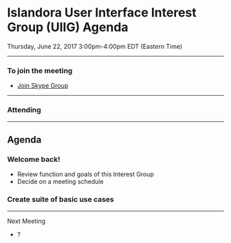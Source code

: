 # Islandora User Interface Interest Group (UIIG) Agenda
Thursday, June 22, 2017 3:00pm-4:00pm EDT (Eastern Time)

---

### To join the meeting
* [Join Skype Group](https://join.skype.com/qEZdTTFrncpc)

---
### Attending

---
## Agenda 

### Welcome back! 
* Review function and goals of this Interest Group
* Decide on a meeting schedule

### Create suite of basic use cases

---

Next Meeting
* ?
